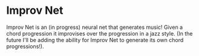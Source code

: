 # Improv Net
Improv Net is an (in progress) neural net that generates music! Given a chord progression it improvises over the progression in a jazz style. (In the future I'll be adding the ability for Improv Net to generate its own chord progressions!).
